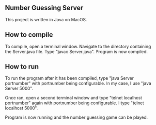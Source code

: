 
## Number Guessing Server


This project is written in Java on MacOS.

## How to compile

To compile, open a terminal window. Navigate to the directory containing the Server.java file. Type "javac Server.java". Program is now compiled.

## How to run

To run the program after it has been compiled, type "java Server portnumber" with portnumber being configurable. In my case, I use "java Server 5000".

Once ran, open a second terminal window and type "telnet localhost portnumber" again with portnumber being configurable. I type "telnet localhost 5000". 

Program is now running and the number guessing game can be played.
